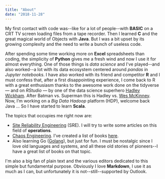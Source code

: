 ```yaml
---
title: "About"
date: "2018-11-28"
---
```


My first contact with code was--like for a lot of people--with **BASIC** on a CRT TV screen loading files from a tape recorder. Then I learned **C** and the great magical world of Objects with **Java**. But I was a bit upset by its growing complexity and the need to write a bunch of useless code.

After spending some time working more on **Excel** spreadsheets than coding, the simplicity of **Python** gives me a fresh wind and now I use it for almost everything. One of those things is *data science* and I've played--and also worked--a lot with its data ecosystem centered around *pandas* in *Jupyter notebooks*. I have also worked with its friend and competitor **R** and I must confess that, after a first disappointing experience, I come back to R with a great enthusiasm thanks to the awesome work done on the tidyverse — and on *RStudio* — by one of the data science superhero [Hadley Wickham](http://hadley.nz/). After Batman vs. Superman this is Hadley vs. [Wes McKinney](http://wesmckinney.com/). Now, I’m working on a *Big Data Hadoop* platform (HDP), welcome back Java ... So I have started to learn **Scala**.

The topics that occupies me right now are:

* [Site Reliability Engineering](https://landing.google.com/sre/interview/ben-treynor.html) (SRE). I will try to write some articles on this field of **operations**.
* [Chaos Engineering](https://principlesofchaos.org/). I’ve created a list of books [here](https://www.goodreads.com/list/show/122960.Chaos_Engineering).
* Also learning Go ([Golang](https://golang.org/)), but just for fun.
I must be nostalgic since I love old languages and systems, and all these old stories of pioneers--I have a great list of books on that topic.

I'm also a big fan of plain text and the various editors dedicated to this simple but fundamental purpose. Obviously I love **Markdown**, I use it as much as I can, but unfortunately it is not--still--supported by Outlook.